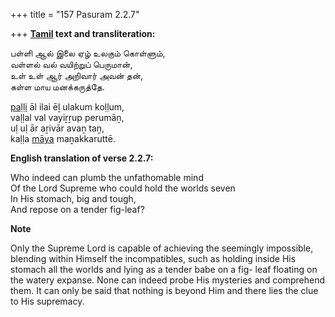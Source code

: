 +++
title = "157 Pasuram 2.2.7"

+++
**[Tamil](/definition/tamil#history "show Tamil definitions") text and transliteration:**

பள்ளி ஆல் இலை ஏழ் உலகும் கொள்ளும்,  
வள்ளல் வல் வயிற்றுப் பெருமான்,  
உள் உள் ஆர் அறிவார் அவன் தன்,  
கள்ள மாய மனக்கருத்தே.

[paḷḷi](/definition/palli#history "show paḷḷi definitions") āl ilai ēḻ ulakum koḷḷum,  
vaḷḷal val vayiṟṟup perumāṉ,  
uḷ uḷ ār aṟivār avaṉ taṉ,  
kaḷḷa [māya](/definition/maya#vaishnavism "show māya definitions") maṉakkaruttē.

**English translation of verse 2.2.7:**

Who indeed can plumb the unfathomable mind  
Of the Lord Supreme who could hold the worlds seven  
In His stomach, big and tough,  
And repose on a tender fig-leaf?

**Note**

Only the Supreme Lord is capable of achieving the seemingly impossible, blending within Himself the incompatibles, such as holding inside His stomach all the worlds and lying as a tender babe on a fig- leaf floating on the watery expanse. None can indeed probe His mysteries and comprehend them. It can only be said that nothing is beyond Him and there lies the clue to His supremacy.


